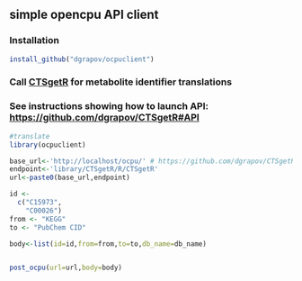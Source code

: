 ## simple opencpu API client


### Installation
```r
install_github("dgrapov/ocpuclient")
```

### Call [CTSgetR](https://github.com/dgrapov/CTSgetR) for metabolite identifier translations
### See instructions showing how to launch API: https://github.com/dgrapov/CTSgetR#API
```r
#translate
library(ocpuclient)

base_url<-'http://localhost/ocpu/' # https://github.com/dgrapov/CTSgetR#API
endpoint<-'library/CTSgetR/R/CTSgetR'
url<-paste0(base_url,endpoint)

id <-
  c("C15973",
    "C00026")
from <- "KEGG"
to <- "PubChem CID"

body<-list(id=id,from=from,to=to,db_name=db_name)


post_ocpu(url=url,body=body)
```
